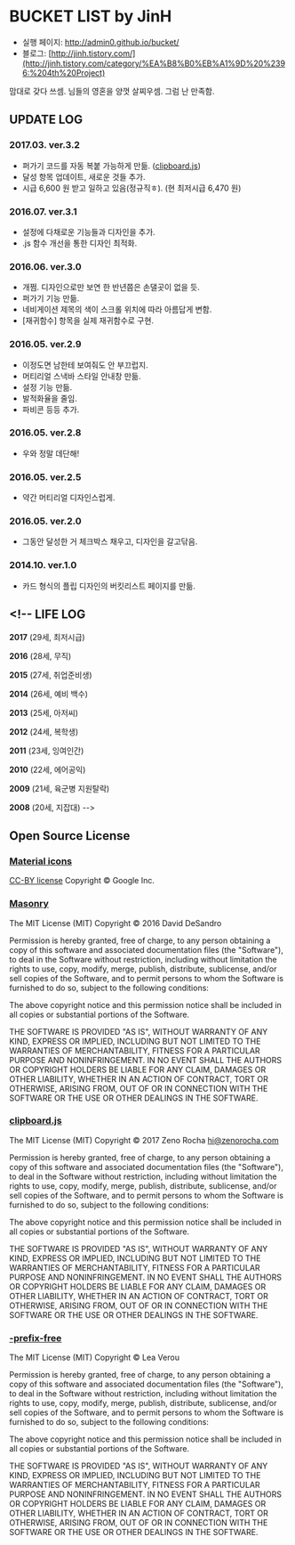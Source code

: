 # BUCKET LIST by JinH

- 실행 페이지: <http://admin0.github.io/bucket/>
- 블로그: [http://jinh.tistory.com/](http://jinh.tistory.com/category/%EA%B8%B0%EB%A1%9D%20%2396:%204th%20Project)

맘대로 갖다 쓰셈. 님들의 영혼을 양껏 살찌우셈. 그럼 난 만족함.

## UPDATE LOG

### 2017.03\. ver.3.2

- 퍼가기 코드를 자동 복붙 가능하게 만듦. ([clipboard.js](https://clipboardjs.com/))
- 달성 항목 업데이트, 새로운 것들 추가.
- 시급 6,600 원 받고 일하고 있음(정규직ㅎ). (현 최저시급 6,470 원)

### 2016.07\. ver.3.1

- 설정에 다채로운 기능들과 디자인을 추가.
- .js 함수 개선을 통한 디자인 최적화.

### 2016.06\. ver.3.0

- 개쩜. 디자인으로만 보연 한 반년쯤은 손댈곳이 없을 듯.
- 퍼가기 기능 만듦.
- 네비게이션 제목의 색이 스크롤 위치에 따라 아름답게 변함.
- [재귀함수] 항목을 실제 재귀함수로 구현.

### 2016.05\. ver.2.9

- 이정도면 남한테 보여줘도 안 부끄럽지.
- 머티리얼 스낵바 스타일 안내창 만듦.
- 설정 기능 만듦.
- 발적화율을 줄임.
- 파비콘 등등 추가.

### 2016.05\. ver.2.8

- 우와 정말 데단해!

### 2016.05\. ver.2.5

- 약간 머티리얼 디자인스럽게.

### 2016.05\. ver.2.0

- 그동안 달성한 거 체크박스 채우고, 디자인을 갈고닦음.

### 2014.10\. ver.1.0

- 카드 형식의 플립 디자인의 버킷리스트 페이지를 만듦.

## <!-- LIFE LOG

**2017** (29세, 최저시급)

**2016** (28세, 무직)

**2015** (27세, 취업준비생)

**2014** (26세, 예비 백수)

**2013** (25세, 아저씨)

**2012** (24세, 복학생)

**2011** (23세, 잉여인간)

**2010** (22세, 에어공익)

**2009** (21세, 육군병 지원탈락)

**2008** (20세, 지잡대) -->

## Open Source License

### [Material icons](https://design.google.com/icons/)

[CC-BY license](https://creativecommons.org/licenses/by/4.0/) Copyright © Google Inc.

### [Masonry](http://masonry.desandro.com)

The MIT License (MIT) Copyright © 2016 David DeSandro

Permission is hereby granted, free of charge, to any person obtaining a copy of this software and associated documentation files (the "Software"), to deal in the Software without restriction, including without limitation the rights to use, copy, modify, merge, publish, distribute, sublicense, and/or sell copies of the Software, and to permit persons to whom the Software is furnished to do so, subject to the following conditions:

The above copyright notice and this permission notice shall be included in all copies or substantial portions of the Software.

THE SOFTWARE IS PROVIDED "AS IS", WITHOUT WARRANTY OF ANY KIND, EXPRESS OR IMPLIED, INCLUDING BUT NOT LIMITED TO THE WARRANTIES OF MERCHANTABILITY, FITNESS FOR A PARTICULAR PURPOSE AND NONINFRINGEMENT. IN NO EVENT SHALL THE AUTHORS OR COPYRIGHT HOLDERS BE LIABLE FOR ANY CLAIM, DAMAGES OR OTHER LIABILITY, WHETHER IN AN ACTION OF CONTRACT, TORT OR OTHERWISE, ARISING FROM, OUT OF OR IN CONNECTION WITH THE SOFTWARE OR THE USE OR OTHER DEALINGS IN THE SOFTWARE.

### [clipboard.js](https://clipboardjs.com/)

The MIT License (MIT) Copyright © 2017 Zeno Rocha [hi@zenorocha.com](mailto:hi@zenorocha.com)

Permission is hereby granted, free of charge, to any person obtaining a copy of this software and associated documentation files (the "Software"), to deal in the Software without restriction, including without limitation the rights to use, copy, modify, merge, publish, distribute, sublicense, and/or sell copies of the Software, and to permit persons to whom the Software is furnished to do so, subject to the following conditions:

The above copyright notice and this permission notice shall be included in all copies or substantial portions of the Software.

THE SOFTWARE IS PROVIDED "AS IS", WITHOUT WARRANTY OF ANY KIND, EXPRESS OR IMPLIED, INCLUDING BUT NOT LIMITED TO THE WARRANTIES OF MERCHANTABILITY, FITNESS FOR A PARTICULAR PURPOSE AND NONINFRINGEMENT. IN NO EVENT SHALL THE AUTHORS OR COPYRIGHT HOLDERS BE LIABLE FOR ANY CLAIM, DAMAGES OR OTHER LIABILITY, WHETHER IN AN ACTION OF CONTRACT, TORT OR OTHERWISE, ARISING FROM, OUT OF OR IN CONNECTION WITH THE SOFTWARE OR THE USE OR OTHER DEALINGS IN THE SOFTWARE.

### [-prefix-free](https://leaverou.github.io/prefixfree/)

The MIT License (MIT) Copyright © Lea Verou

Permission is hereby granted, free of charge, to any person obtaining a copy of this software and associated documentation files (the "Software"), to deal in the Software without restriction, including without limitation the rights to use, copy, modify, merge, publish, distribute, sublicense, and/or sell copies of the Software, and to permit persons to whom the Software is furnished to do so, subject to the following conditions:

The above copyright notice and this permission notice shall be included in all copies or substantial portions of the Software.

THE SOFTWARE IS PROVIDED "AS IS", WITHOUT WARRANTY OF ANY KIND, EXPRESS OR IMPLIED, INCLUDING BUT NOT LIMITED TO THE WARRANTIES OF MERCHANTABILITY, FITNESS FOR A PARTICULAR PURPOSE AND NONINFRINGEMENT. IN NO EVENT SHALL THE AUTHORS OR COPYRIGHT HOLDERS BE LIABLE FOR ANY CLAIM, DAMAGES OR OTHER LIABILITY, WHETHER IN AN ACTION OF CONTRACT, TORT OR OTHERWISE, ARISING FROM, OUT OF OR IN CONNECTION WITH THE SOFTWARE OR THE USE OR OTHER DEALINGS IN THE SOFTWARE.
